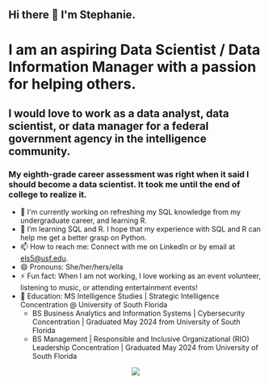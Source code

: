 ## Hi there 👋 I'm Stephanie.

# I am an aspiring Data Scientist / Data Information Manager with a passion for helping others. 
## I would love to work as a data analyst, data scientist, or data manager for a federal government agency in the intelligence community. 

### My eighth-grade career assessment was right when it said I should become a data scientist. It took me until the end of college to realize it.

- 🔭 I'm currently working on refreshing my SQL knowledge from my undergraduate career, and learning R.
- 🌱 I’m learning SQL and R. I hope that my experience with SQL and R can help me get a better grasp on Python.       
- 📫 How to reach me: Connect with me on LinkedIn or by email at [els5@usf.edu](mailto:els5@usf.edu).
- 😄 Pronouns: She/her/hers/ella
- ⚡ Fun fact: When I am not working, I love working as an event volunteer, listening to music, or attending entertainment events!
- 🏫 Education: MS Intelligence Studies | Strategic Intelligence Concentration @ University of South Florida
  - BS Business Analytics and Information Systems |  Cybersecurity Concentration | Graduated May 2024 from University of South Florida
  - BS Management |  Responsible and Inclusive Organizational (RIO) Leadership Concentration | Graduated May 2024 from University of South Florida

<p align="center">
<img src="https://images.credly.com/size/220x220/images/ef3e7933-f1f1-4bba-9b10-f278188c72ad/image.png">
</p>
